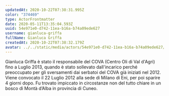 ```yaml
---
updatedAt: 2020-10-22T07:38:31.995Z
color: "374469"
type: ActorFrontmatter
date: 2020-05-11T13:35:04.593Z
uuid: 54e971e0-d742-11ea-b16a-b74a09ede627
username: gianluca-griffa
fullName: Gianluca Griffa
createdAt: 2020-10-22T07:38:32.179Z
avatar: ../../static/media/actors/54e971e0-d742-11ea-b16a-b74a09ede627/gianluca-griffa.jpg
---
```


Gianluca Griffa è stato il responsabile del COVA (Centro Oli di Val d'Agri) fino a Luglio 2013, quando è stato sollevato dall'incarico perché preoccupato per gli sversamenti dai serbatoi del COVA già iniziati nel 2012.
Viene convocato il 22 Luglio 2012 alla sede di Milano di Eni, per poi sparire 4 giorni dopo.
Fu trovato impiccato in circostanze non del tutto chiare in un bosco di Montà d’Alba in provincia di Cuneo.